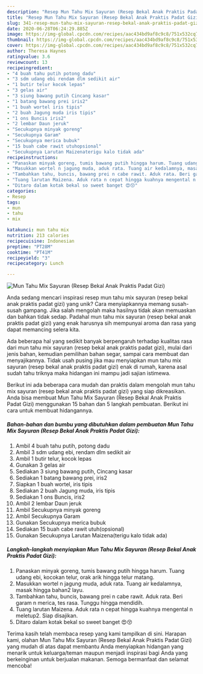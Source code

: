 ```yaml
---
description: "Resep Mun Tahu Mix Sayuran (Resep Bekal Anak Praktis Padat Gizi) yang Menggugah Selera"
title: "Resep Mun Tahu Mix Sayuran (Resep Bekal Anak Praktis Padat Gizi) yang Menggugah Selera"
slug: 341-resep-mun-tahu-mix-sayuran-resep-bekal-anak-praktis-padat-gizi-yang-menggugah-selera
date: 2020-06-28T06:24:29.885Z
image: https://img-global.cpcdn.com/recipes/aac434bd9af8c9c8/751x532cq70/mun-tahu-mix-sayuran-resep-bekal-anak-praktis-padat-gizi-foto-resep-utama.jpg
thumbnail: https://img-global.cpcdn.com/recipes/aac434bd9af8c9c8/751x532cq70/mun-tahu-mix-sayuran-resep-bekal-anak-praktis-padat-gizi-foto-resep-utama.jpg
cover: https://img-global.cpcdn.com/recipes/aac434bd9af8c9c8/751x532cq70/mun-tahu-mix-sayuran-resep-bekal-anak-praktis-padat-gizi-foto-resep-utama.jpg
author: Theresa Haynes
ratingvalue: 3.6
reviewcount: 13
recipeingredient:
- "4 buah tahu putih potong dadu"
- "3 sdm udang ebi rendam dlm sedikit air"
- "1 butir telur kocok lepas"
- "3 gelas air"
- "3 siung bawang putih Cincang kasar"
- "1 batang bawang prei iris2"
- "1 buah wortel iris tipis"
- "2 buah Jagung muda iris tipis"
- "1 ons Buncis iris2"
- "2 lembar Daun jeruk"
- "Secukupnya minyak goreng"
- "Secukupnya Garam"
- "Secukupnya merica bubuk"
- "15 buah cabe rawit utuhopsional"
- "Secukupnya Larutan Maizenaterigu kalo tidak ada"
recipeinstructions:
- "Panaskan minyak goreng, tumis bawang putih hingga harum. Tuang udang ebi, kocokan telur, orak arik hingga telur matang."
- "Masukkan wortel n jagung muda, aduk rata. Tuang air kedalamnya, masak hingga bahan2 layu."
- "Tambahkan tahu, buncis, bawang prei n cabe rawit. Aduk rata. Beri garam n merica, tes rasa. Tunggu hingga mendidih."
- "Tuang larutan Maizena. Aduk rata n cepat hingga kuahnya mengental n meletup2. Siap disajikan."
- "Ditaro dalam kotak bekal so sweet banget 😍😚"
categories:
- Resep
tags:
- mun
- tahu
- mix

katakunci: mun tahu mix 
nutrition: 213 calories
recipecuisine: Indonesian
preptime: "PT28M"
cooktime: "PT41M"
recipeyield: "3"
recipecategory: Lunch

---
```



![Mun Tahu Mix Sayuran (Resep Bekal Anak Praktis Padat Gizi)](https://img-global.cpcdn.com/recipes/aac434bd9af8c9c8/751x532cq70/mun-tahu-mix-sayuran-resep-bekal-anak-praktis-padat-gizi-foto-resep-utama.jpg)

Anda sedang mencari inspirasi resep mun tahu mix sayuran (resep bekal anak praktis padat gizi) yang unik? Cara menyiapkannya memang susah-susah gampang. Jika salah mengolah maka hasilnya tidak akan memuaskan dan bahkan tidak sedap. Padahal mun tahu mix sayuran (resep bekal anak praktis padat gizi) yang enak harusnya sih mempunyai aroma dan rasa yang dapat memancing selera kita.

Ada beberapa hal yang sedikit banyak berpengaruh terhadap kualitas rasa dari mun tahu mix sayuran (resep bekal anak praktis padat gizi), mulai dari jenis bahan, kemudian pemilihan bahan segar, sampai cara membuat dan menyajikannya. Tidak usah pusing jika mau menyiapkan mun tahu mix sayuran (resep bekal anak praktis padat gizi) enak di rumah, karena asal sudah tahu triknya maka hidangan ini mampu jadi sajian istimewa.




Berikut ini ada beberapa cara mudah dan praktis dalam mengolah mun tahu mix sayuran (resep bekal anak praktis padat gizi) yang siap dikreasikan. Anda bisa membuat Mun Tahu Mix Sayuran (Resep Bekal Anak Praktis Padat Gizi) menggunakan 15 bahan dan 5 langkah pembuatan. Berikut ini cara untuk membuat hidangannya.

<!--inarticleads1-->

##### Bahan-bahan dan bumbu yang dibutuhkan dalam pembuatan Mun Tahu Mix Sayuran (Resep Bekal Anak Praktis Padat Gizi):

1. Ambil 4 buah tahu putih, potong dadu
1. Ambil 3 sdm udang ebi, rendam dlm sedikit air
1. Ambil 1 butir telur, kocok lepas
1. Gunakan 3 gelas air
1. Sediakan 3 siung bawang putih, Cincang kasar
1. Sediakan 1 batang bawang prei, iris2
1. Siapkan 1 buah wortel, iris tipis
1. Sediakan 2 buah Jagung muda, iris tipis
1. Sediakan 1 ons Buncis, iris2
1. Ambil 2 lembar Daun jeruk
1. Ambil Secukupnya minyak goreng
1. Ambil Secukupnya Garam
1. Gunakan Secukupnya merica bubuk
1. Sediakan 15 buah cabe rawit utuh(opsional)
1. Gunakan Secukupnya Larutan Maizena(terigu kalo tidak ada)




<!--inarticleads2-->

##### Langkah-langkah menyiapkan Mun Tahu Mix Sayuran (Resep Bekal Anak Praktis Padat Gizi):

1. Panaskan minyak goreng, tumis bawang putih hingga harum. Tuang udang ebi, kocokan telur, orak arik hingga telur matang.
1. Masukkan wortel n jagung muda, aduk rata. Tuang air kedalamnya, masak hingga bahan2 layu.
1. Tambahkan tahu, buncis, bawang prei n cabe rawit. Aduk rata. Beri garam n merica, tes rasa. Tunggu hingga mendidih.
1. Tuang larutan Maizena. Aduk rata n cepat hingga kuahnya mengental n meletup2. Siap disajikan.
1. Ditaro dalam kotak bekal so sweet banget 😍😚




Terima kasih telah membaca resep yang kami tampilkan di sini. Harapan kami, olahan Mun Tahu Mix Sayuran (Resep Bekal Anak Praktis Padat Gizi) yang mudah di atas dapat membantu Anda menyiapkan hidangan yang menarik untuk keluarga/teman maupun menjadi inspirasi bagi Anda yang berkeinginan untuk berjualan makanan. Semoga bermanfaat dan selamat mencoba!

